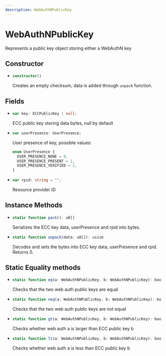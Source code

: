```yaml
---
description: WebAuthNPublicKey
---
```


# WebAuthNPublicKey

Represents a public key object storing either a WebAuthN key


## Constructor

* ```ts
  constructor()
  ```
  Creates an empty checksum, data is added through `unpack` function.

## Fields
* ```ts
  var key: ECCPublicKey | null;
  ```

  ECC public key storing data bytes, null by default

* ```ts
  var userPresence: UserPresence;
  ```

  User presence of key, possible values:
    ```ts
    enum UserPresence {
      USER_PRESENCE_NONE = 0,
      USER_PRESENCE_PRESENT = 1,
      USER_PRESENCE_VERIFIED = 2,
    }
    ```

* ```ts
  var rpid: string = "";
  ```

  Resource provider ID

## Instance Methods
* ```ts
  static function pack(): u8[]
  ```

  Serializes the ECC key data, userPresence and rpid into bytes.

* ```ts
  static function unpack(data: u8[]): usize
  ```
  Decodes and sets the bytes into ECC key data, userPresence and rpid. Returns 0.

## Static Equality methods
* ```ts
  static function eq(a: WebAuthNPublicKey, b: WebAuthNPublicKey): bool
  ```
  Checks that the two web auth public keys are equal

* ```ts
  static function neq(a: WebAuthNPublicKey, b: WebAuthNPublicKey): bool
  ```
  Checks that the two web auth public keys are not equal

* ```ts
  static function gt(a: WebAuthNPublicKey, b: WebAuthNPublicKey): bool
  ```
  Checks whether web auth a is larger than ECC public key b

* ```ts
  static function lt(a: WebAuthNPublicKey, b: WebAuthNPublicKey): bool
  ```
  Checks whether web auth a is less than ECC public key b